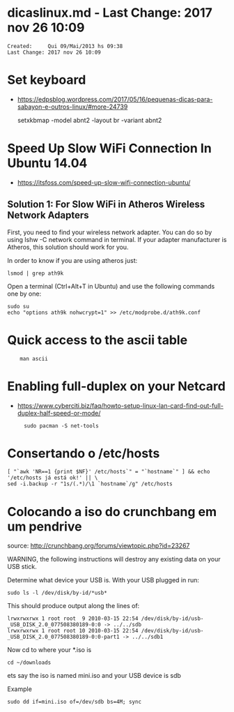 # dicaslinux.md  - Last Change: 2017 nov 26 10:09

```
Created:	 Qui 09/Mai/2013 hs 09:38
Last Change: 2017 nov 26 10:09
```
# Set keyboard
+ https://edpsblog.wordpress.com/2017/05/16/pequenas-dicas-para-sabayon-e-outros-linux/#more-24739

    setxkbmap -model abnt2 -layout br -variant abnt2

# Speed Up Slow WiFi Connection In Ubuntu 14.04
+ https://itsfoss.com/speed-up-slow-wifi-connection-ubuntu/

## Solution 1: For Slow WiFi in Atheros Wireless Network Adapters

First, you need to find your wireless network adapter. You can do so by using
lshw -C network command in terminal. If your adapter manufacturer is Atheros,
this solution should work for you.

In order to know if you are using atheros just:

    lsmod | grep ath9k

Open a terminal (Ctrl+Alt+T in Ubuntu) and use the following commands one by one:

    sudo su
    echo "options ath9k nohwcrypt=1" >> /etc/modprobe.d/ath9k.conf

# Quick access to the ascii table

		man ascii

# Enabling full-duplex on your Netcard
+ https://www.cyberciti.biz/faq/howto-setup-linux-lan-card-find-out-full-duplex-half-speed-or-mode/

		sudo pacman -S net-tools

# Consertando o /etc/hosts

    [ "`awk 'NR==1 {print $NF}' /etc/hosts`" = "`hostname`" ] && echo '/etc/hosts já está ok!' || \
    sed -i.backup -r "1s/(.*)/\1 `hostname`/g" /etc/hosts

# Colocando a iso do crunchbang em um pendrive

source: http://crunchbang.org/forums/viewtopic.php?id=23267

WARNING, the following instructions will destroy any existing data on your USB stick.

Determine what device your USB is.  With your USB plugged in run:

	sudo ls -l /dev/disk/by-id/*usb*

This should produce output along the lines of:

    lrwxrwxrwx 1 root root  9 2010-03-15 22:54 /dev/disk/by-id/usb-_USB_DISK_2.0_077508380189-0:0 -> ../../sdb
    lrwxrwxrwx 1 root root 10 2010-03-15 22:54 /dev/disk/by-id/usb-_USB_DISK_2.0_077508380189-0:0-part1 -> ../../sdb1

Now cd to where your *.iso is

	cd ~/downloads

ets say the iso is named mini.iso and your USB device is sdb

Example

	sudo dd if=mini.iso of=/dev/sdb bs=4M; sync


